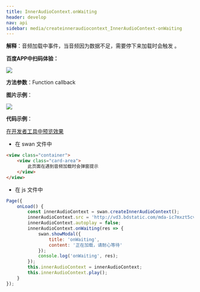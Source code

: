 ```yaml
---
title: InnerAudioContext.onWaiting
header: develop
nav: api
sidebar: media/createinneraudiocontext_InnerAudioContext-onWaiting
---
```





**解释**：音频加载中事件，当音频因为数据不足，需要停下来加载时会触发 。

**百度APP中扫码体验：**

<img src="https://b.bdstatic.com/miniapp/assets/images/doc_demo/fragment_InnerAudioContextOnWaiting.png"  class="demo-qrcode-image" />

**方法参数**：Function callback

**图片示例**：

<div class="m-doc-custom-examples">
    <div class="m-doc-custom-examples-correct">
        <img src="https://b.bdstatic.com/miniapp/images/InnerAudioContextOnWaiting.gif">
    </div>
    <div class="m-doc-custom-examples-correct">
        <img src=" ">
    </div>
    <div class="m-doc-custom-examples-correct">
        <img src=" ">
    </div>     
</div>

**代码示例**：

<a href="swanide://fragment/c2a264b1a148b099e50454b3e67fd2a81574546342796" title="在开发者工具中预览效果" target="_self">在开发者工具中预览效果</a>

* 在 swan 文件中

```html
<view class="container">
    <view class="card-area">
        此页面在遇到音频加载时会弹窗提示
    </view>
</view>
```

* 在 js 文件中

```javascript
Page({
    onLoad() {
        const innerAudioContext = swan.createInnerAudioContext();
        innerAudioContext.src = 'http://vd3.bdstatic.com/mda-ic7mxzt5cvz6f4y5/mda-ic7mxzt5cvz6f4y5.mp3';
        innerAudioContext.autoplay = false;
        innerAudioContext.onWaiting(res => {
            swan.showModal({
                title: 'onWaiting',
                content: '正在加载，请耐心等待'
            });
            console.log('onWaiting', res);
        });
        this.innerAudioContext = innerAudioContext;
        this.innerAudioContext.play();
    }
});
```